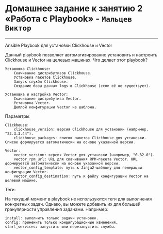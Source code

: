 # Домашнее задание к занятию 2 «Работа с Playbook» - `Мальцев Виктор`

---

Ansible Playbook для установки Clickhouse и Vector

Данный playbook позволяет автоматизированно установить и настроить Clickhouse и Vector на целевых машинах.
Что делает этот playbook?

    Установка Clickhouse:
        Скачивание дистрибутивов Clickhouse.
        Установка пакетов Clickhouse.
        Запуск службы Clickhouse.
        Создание базы данных logs в Clickhouse (если её не существует).

    Установка и настройка Vector:
        Скачивание дистрибутива Vector.
        Установка Vector.
        Деплой конфигурации Vector из шаблона.

Параметры:

    Clickhouse:
        clickhouse_version: версия Clickhouse для установки (например, "22.3.3.44").
        clickhouse_packages: список пакетов Clickhouse для установки. Список формируется автоматически на основе указанной версии.

    Vector:
        vector_version: версия Vector для установки (например, "0.32.0").
        vector_rpm_url: URL для скачивания RPM-пакета Vector. URL формируется автоматически на основе указанной версии.
        vector_config_template: путь к Jinja2-шаблону для генерации конфигурации Vector.
        vector_config_destination: путь к файлу конфигурации Vector на целевой машине.

Теги:

На текущий момент в playbook не используются теги для выполнения конкретных задач. Однако, вы можете добавить их для большей гранулярности управления задачами. Например:

    install: выполнить только задачи установки.
    config: применить только конфигурационные изменения.
    start_services: запустить или перезапустить службы.